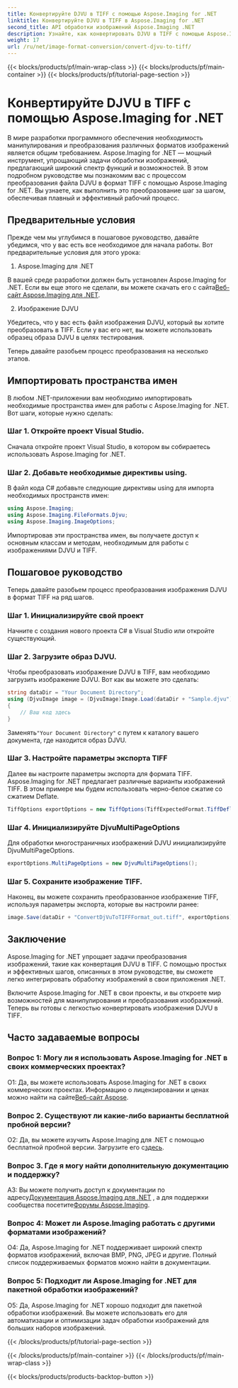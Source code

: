 ```yaml
---
title: Конвертируйте DJVU в TIFF с помощью Aspose.Imaging for .NET
linktitle: Конвертируйте DJVU в TIFF в Aspose.Imaging for .NET
second_title: API обработки изображений Aspose.Imaging .NET
description: Узнайте, как конвертировать DJVU в TIFF с помощью Aspose.Imaging for .NET, универсального инструмента для работы с изображениями. Упростите задачи преобразования изображений.
weight: 17
url: /ru/net/image-format-conversion/convert-djvu-to-tiff/
---
```


{{< blocks/products/pf/main-wrap-class >}}
{{< blocks/products/pf/main-container >}}
{{< blocks/products/pf/tutorial-page-section >}}

# Конвертируйте DJVU в TIFF с помощью Aspose.Imaging for .NET

В мире разработки программного обеспечения необходимость манипулирования и преобразования различных форматов изображений является общим требованием. Aspose.Imaging for .NET — мощный инструмент, упрощающий задачи обработки изображений, предлагающий широкий спектр функций и возможностей. В этом подробном руководстве мы познакомим вас с процессом преобразования файла DJVU в формат TIFF с помощью Aspose.Imaging for .NET. Вы узнаете, как выполнить это преобразование шаг за шагом, обеспечивая плавный и эффективный рабочий процесс.

## Предварительные условия

Прежде чем мы углубимся в пошаговое руководство, давайте убедимся, что у вас есть все необходимое для начала работы. Вот предварительные условия для этого урока:

1. Aspose.Imaging для .NET

 В вашей среде разработки должен быть установлен Aspose.Imaging for .NET. Если вы еще этого не сделали, вы можете скачать его с сайта[Веб-сайт Aspose.Imaging для .NET](https://releases.aspose.com/imaging/net/).

2. Изображение DJVU

Убедитесь, что у вас есть файл изображения DJVU, который вы хотите преобразовать в TIFF. Если у вас его нет, вы можете использовать образец образа DJVU в целях тестирования.

Теперь давайте разобьем процесс преобразования на несколько этапов.

## Импортировать пространства имен

В любом .NET-приложении вам необходимо импортировать необходимые пространства имен для работы с Aspose.Imaging for .NET. Вот шаги, которые нужно сделать:

### Шаг 1. Откройте проект Visual Studio.

Сначала откройте проект Visual Studio, в котором вы собираетесь использовать Aspose.Imaging for .NET.

### Шаг 2. Добавьте необходимые директивы using.

В файл кода C# добавьте следующие директивы using для импорта необходимых пространств имен:

```csharp
using Aspose.Imaging;
using Aspose.Imaging.FileFormats.Djvu;
using Aspose.Imaging.ImageOptions;
```

Импортировав эти пространства имен, вы получаете доступ к основным классам и методам, необходимым для работы с изображениями DJVU и TIFF.

## Пошаговое руководство

Теперь давайте разобьем процесс преобразования изображения DJVU в формат TIFF на ряд шагов.

### Шаг 1. Инициализируйте свой проект

Начните с создания нового проекта C# в Visual Studio или откройте существующий.

### Шаг 2. Загрузите образ DJVU.

Чтобы преобразовать изображение DJVU в TIFF, вам необходимо загрузить изображение DJVU. Вот как вы можете это сделать:

```csharp
string dataDir = "Your Document Directory";
using (DjvuImage image = (DjvuImage)Image.Load(dataDir + "Sample.djvu"))
{
    // Ваш код здесь
}
```

 Заменять`"Your Document Directory"` с путем к каталогу вашего документа, где находится образ DJVU.

### Шаг 3. Настройте параметры экспорта TIFF

Далее вы настроите параметры экспорта для формата TIFF. Aspose.Imaging for .NET предлагает различные варианты изображений TIFF. В этом примере мы будем использовать черно-белое сжатие со сжатием Deflate.

```csharp
TiffOptions exportOptions = new TiffOptions(TiffExpectedFormat.TiffDeflateBw);
```

### Шаг 4. Инициализируйте DjvuMultiPageOptions

Для обработки многостраничных изображений DJVU инициализируйте DjvuMultiPageOptions.

```csharp
exportOptions.MultiPageOptions = new DjvuMultiPageOptions();
```

### Шаг 5. Сохраните изображение TIFF.

Наконец, вы можете сохранить преобразованное изображение TIFF, используя параметры экспорта, которые вы настроили ранее:

```csharp
image.Save(dataDir + "ConvertDjVuToTIFFFormat_out.tiff", exportOptions);
```

## Заключение

Aspose.Imaging for .NET упрощает задачи преобразования изображений, такие как конвертация DJVU в TIFF. С помощью простых и эффективных шагов, описанных в этом руководстве, вы сможете легко интегрировать обработку изображений в свои приложения .NET.

Включите Aspose.Imaging for .NET в свои проекты, и вы откроете мир возможностей для манипулирования и преобразования изображений. Теперь вы готовы с легкостью конвертировать изображения DJVU в TIFF.

## Часто задаваемые вопросы

### Вопрос 1: Могу ли я использовать Aspose.Imaging for .NET в своих коммерческих проектах?

О1: Да, вы можете использовать Aspose.Imaging for .NET в своих коммерческих проектах. Информацию о лицензировании и ценах можно найти на сайте[Веб-сайт Aspose](https://purchase.aspose.com/buy).

### Вопрос 2. Существуют ли какие-либо варианты бесплатной пробной версии?

 О2: Да, вы можете изучить Aspose.Imaging для .NET с помощью бесплатной пробной версии. Загрузите его с[здесь](https://releases.aspose.com/).

### Вопрос 3. Где я могу найти дополнительную документацию и поддержку?

 A3: Вы можете получить доступ к документации по адресу[Документация Aspose.Imaging для .NET](https://reference.aspose.com/imaging/net/) , а для поддержки сообщества посетите[Форумы Aspose.Imaging](https://forum.aspose.com/).

### Вопрос 4: Может ли Aspose.Imaging работать с другими форматами изображений?

О4: Да, Aspose.Imaging for .NET поддерживает широкий спектр форматов изображений, включая BMP, PNG, JPEG и другие. Полный список поддерживаемых форматов можно найти в документации.

### Вопрос 5: Подходит ли Aspose.Imaging for .NET для пакетной обработки изображений?

О5: Да, Aspose.Imaging for .NET хорошо подходит для пакетной обработки изображений. Вы можете использовать его для автоматизации и оптимизации задач обработки изображений для больших наборов изображений.

{{< /blocks/products/pf/tutorial-page-section >}}

{{< /blocks/products/pf/main-container >}}
{{< /blocks/products/pf/main-wrap-class >}}

{{< blocks/products/products-backtop-button >}}
